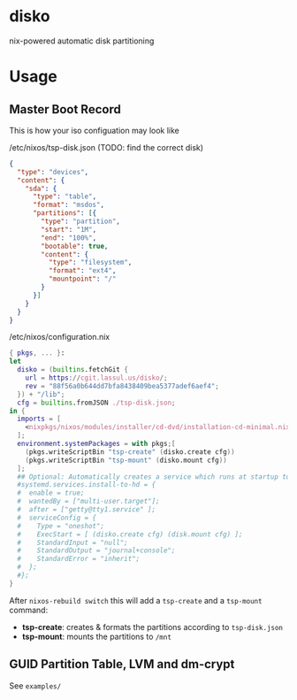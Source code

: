 disko
=====

nix-powered automatic disk partitioning

Usage
=====

Master Boot Record
------------------
This is how your iso configuation may look like

/etc/nixos/tsp-disk.json (TODO: find the correct disk)
```json
{
  "type": "devices",
  "content": {
    "sda": {
      "type": "table",
      "format": "msdos",
      "partitions": [{
        "type": "partition",
        "start": "1M",
        "end": "100%",
        "bootable": true,
        "content": {
          "type": "filesystem",
          "format": "ext4",
          "mountpoint": "/"
        }
      }]
    }
  }
}
```

/etc/nixos/configuration.nix
```nix
{ pkgs, ... }:
let
  disko = (builtins.fetchGit {
    url = https://cgit.lassul.us/disko/;
    rev = "88f56a0b644dd7bfa8438409bea5377adef6aef4";
  }) + "/lib";
  cfg = builtins.fromJSON ./tsp-disk.json;
in {
  imports = [
    <nixpkgs/nixos/modules/installer/cd-dvd/installation-cd-minimal.nix>
  ];
  environment.systemPackages = with pkgs;[
    (pkgs.writeScriptBin "tsp-create" (disko.create cfg))
    (pkgs.writeScriptBin "tsp-mount" (disko.mount cfg))
  ];
  ## Optional: Automatically creates a service which runs at startup to perform the partitioning
  #systemd.services.install-to-hd = {
  #  enable = true;
  #  wantedBy = ["multi-user.target"];
  #  after = ["getty@tty1.service" ];
  #  serviceConfig = {
  #    Type = "oneshot";
  #    ExecStart = [ (disko.create cfg) (disk.mount cfg) ];
  #    StandardInput = "null";
  #    StandardOutput = "journal+console";
  #    StandardError = "inherit";
  #  };
  #};
}
```

After `nixos-rebuild switch` this will add a `tsp-create` and a `tsp-mount`
command:

- **tsp-create**: creates & formats the partitions according to `tsp-disk.json`
- **tsp-mount**: mounts the partitions to `/mnt`

GUID Partition Table, LVM and dm-crypt
--------------------------------------
See `examples/`
